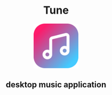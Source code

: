 <h1 align="center">Tune</h1>
<p align="center"><img width="120px" src="./public/electron/music.png" /></p>
<h2 align="center">desktop music application</h2>
